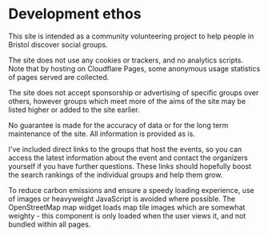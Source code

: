 # Development ethos

This site is intended as a community volunteering project to help people in Bristol discover social groups.

The site does not use any cookies or trackers, and no analytics scripts. Note that by hosting on Cloudflare Pages, some anonymous usage statistics of pages served are collected.

The site does not accept sponsorship or advertising of specific groups over others, however groups which meet more of the aims of the site may be listed higher or added to the site earlier.

No guarantee is made for the accuracy of data or for the long term maintenance of the site. All information is provided as is.

I've included direct links to the groups that host the events, so you can access the latest information about the event and contact the organizers yourself if you have further questions. These links should hopefully boost the search rankings of the individual groups and help them grow.

To reduce carbon emissions and ensure a speedy loading experience, use of images or heavyweight JavaScript is avoided where possible. The OpenStreetMap map widget loads map tile images which are somewhat weighty - this component is only loaded when the user views it, and not bundled within all pages.
